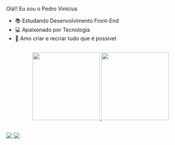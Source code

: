 Olá!! Eu sou o Pedro Vinicius

- 📚 Estudando Desenvolvimento Front-End 
- 💻 Apaixonado por Tecnologia
- 💖 Amo criar e recriar tudo que é possível 

##

<div align="center">
  <a href="https://github.com/pedrovinsilferre">
  <img height="180em" src="https://github-readme-stats.vercel.app/api?username=pedrovinsilferre&show_icons=true&theme=dark&include_all_commits=true&count_private=true"/>
  <img height="180em" src="https://github-readme-stats.vercel.app/api/top-langs/?username=pedrovinsilferre&layout=compact&langs_count=7&theme=dark"/>
</div>
  
  ##
  
  <a href="https://www.linkedin.com/in/pedro-ferreira-1a2a79239/" target="_blank"><img src="https://img.shields.io/badge/-LinkedIn-%230077B5?style=for-the-badge&logo=linkedin&logoColor=white" target="_blank"></a> 
  <a href = "mailto:pedrovinicius.sf33@gmail.com"><img src="https://img.shields.io/badge/Gmail-D14836?style=for-the-badge&logo=gmail&logoColor=white" target="_blank"></a>
